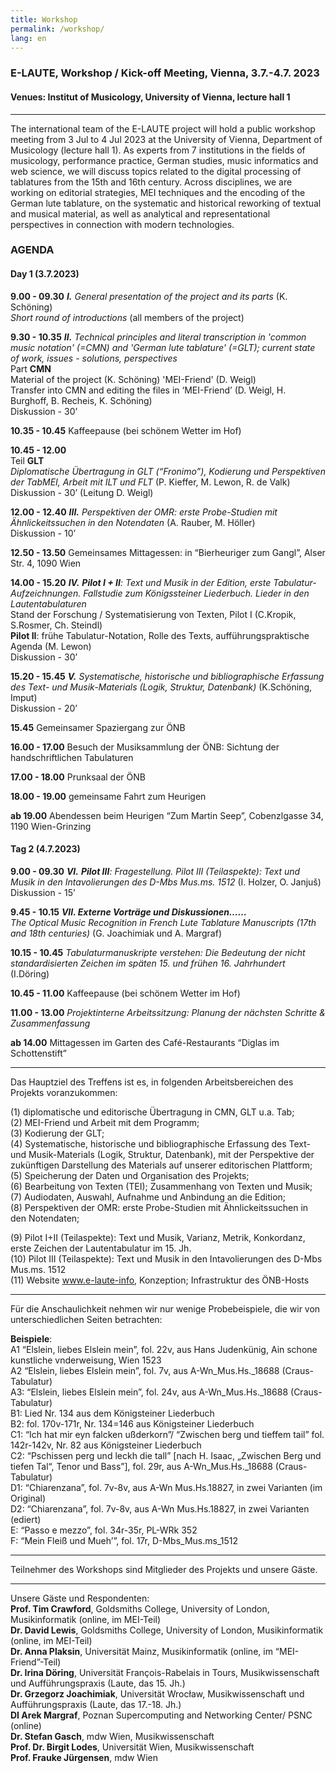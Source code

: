 ```yaml
---
title: Workshop
permalink: /workshop/
lang: en
---
```


### E-LAUTE, Workshop / Kick-off Meeting, Vienna, 3.7.-4.7. 2023
#### Venues: Institut of Musicology, University of Vienna, lecture hall 1

___
The international team of the E-LAUTE project will hold a public workshop meeting from 3 Jul to 4 Jul 2023 at the University of Vienna, Department of Musicology (lecture hall 1). As experts from 7 institutions in the fields of musicology, performance practice, German studies, music informatics and web science, we will discuss topics related to the digital processing of tablatures from the 15th and 16th century. Across disciplines, we are working on editorial strategies, MEI techniques and the encoding of the German lute tablature, on the systematic and historical reworking of textual and musical material, as well as analytical and representational perspectives in connection with modern technologies. 

### AGENDA  
#### Day 1 (3.7.2023)
**9.00 - 09.30** _**I.** General presentation of the project and its parts_ (K. Schöning)  
_Short round of introductions_ (all members of the project)      

**9.30 - 10.35** _**II.** Technical principles and literal transcription in 'common music notation' (=CMN) and 'German lute tablature' (=GLT); current state of work, issues - solutions, perspectives_   
Part **CMN**  
Material of the project  (K. Schöning)
'MEI-Friend' (D. Weigl)  
Transfer into CMN and editing the files in ‘MEI-Friend’ (D. Weigl, H. Burghoff, B. Recheis, K. Schöning)   
Diskussion - 30’  

**10.35 - 10.45** Kaffeepause (bei schönem Wetter im Hof)  

**10.45 - 12.00**  
Teil **GLT**   
_Diplomatische Übertragung in GLT (“Fronimo”), Kodierung und Perspektiven der TabMEI, Arbeit mit ILT und FLT_ (P. Kieffer, M. Lewon, R. de Valk)   
Diskussion - 30’ (Leitung D. Weigl)   

**12.00 - 12.40** _**III.** Perspektiven der OMR: erste Probe-Studien mit Ähnlickeitssuchen in den Notendaten_ (A. Rauber, M. Höller)  
Diskussion - 10’   

**12.50 - 13.50** Gemeinsames Mittagessen: in “Bierheuriger zum Gangl”, Alser Str. 4, 1090 Wien  

**14.00 - 15.20** _**IV.** **Pilot I + II**: Text und Musik in der Edition, erste Tabulatur-Aufzeichnungen. Fallstudie zum Königssteiner Liederbuch. Lieder in den Lautentabulaturen_  
Stand der Forschung / Systematisierung von Texten, Pilot I (C.Kropik, S.Rosmer, Ch. Steindl)  
**Pilot II**: frühe Tabulatur-Notation, Rolle des Texts, aufführungspraktische Agenda (M. Lewon)  
Diskussion - 30’  

**15.20 - 15.45** _**V.** Systematische, historische und bibliographische Erfassung des Text- und Musik-Materials (Logik, Struktur, Datenbank)_  (K.Schöning, Imput)  
Diskussion - 20’  

**15.45** Gemeinsamer Spaziergang zur ÖNB   

**16.00 - 17.00** Besuch der Musiksammlung der ÖNB: Sichtung der handschriftlichen Tabulaturen   

**17.00 - 18.00** Prunksaal der ÖNB   

**18.00 - 19.00** gemeinsame Fahrt zum Heurigen  

**ab 19.00**  Abendessen beim Heurigen “Zum Martin Seep”, Cobenzlgasse 34, 1190 Wien-Grinzing    

#### Tag 2 (4.7.2023)  
**9.00 - 09.30** _**VI.** **Pilot III**: Fragestellung. Pilot III (Teilaspekte): Text und Musik in den Intavolierungen des D-Mbs Mus.ms. 1512_ (I. Holzer, O. Janjuš)  
Diskussion - 15’  

**9.45 - 10.15** _**VII. Externe Vorträge und Diskussionen……**_  
_The Optical Music Recognition in French Lute Tablature Manuscripts (17th and 18th centuries)_ (G. Joachimiak und A. Margraf)   

**10.15 - 10.45** _Tabulaturmanuskripte verstehen: Die Bedeutung der nicht standardisierten Zeichen im späten 15. und frühen 16. Jahrhundert_ (I.Döring)   

**10.45 - 11.00** Kaffeepause (bei schönem Wetter im Hof)    

**11.00 - 13.00** _Projektinterne Arbeitssitzung: Planung der nächsten Schritte & Zusammenfassung_  

**ab 14.00** Mittagessen im Garten des Café-Restaurants “Diglas im Schottenstift”  
___
Das Hauptziel des Treffens ist es, in folgenden Arbeitsbereichen des Projekts voranzukommen:  

(1) diplomatische und editorische Übertragung in CMN, GLT u.a. Tab;  
(2) MEI-Friend und Arbeit mit dem Programm;  
(3) Kodierung der GLT;  
(4) Systematische, historische und bibliographische Erfassung des Text- und Musik-Materials (Logik, Struktur, Datenbank), mit der Perspektive der zukünftigen Darstellung des Materials auf unserer editorischen Plattform;  
(5) Speicherung der Daten und Organisation des Projekts;  
(6) Bearbeitung von Texten (TEI); Zusammenhang von Texten und Musik;  
(7) Audiodaten, Auswahl, Aufnahme und Anbindung an die Edition;   
(8) Perspektiven der OMR: erste Probe-Studien mit Ähnlickeitssuchen in den Notendaten;   

(9) Pilot I+II (Teilaspekte): Text und Musik, Varianz, Metrik, Konkordanz, erste Zeichen der Lautentabulatur im 15. Jh.  
(10) Pilot III (Teilaspekte): Text und Musik in den Intavolierungen des D-Mbs Mus.ms. 1512  
(11) Website www.e-laute-info, Konzeption; Infrastruktur des ÖNB-Hosts   
___
Für die Anschaulichkeit nehmen wir nur wenige Probebeispiele, die wir von unterschiedlichen Seiten betrachten:    

**Beispiele**:  
A1 “Elslein, liebes Elslein mein”, fol. 22v, aus Hans Judenkünig, Ain schone kunstliche vnderweisung, Wien 1523  
A2 “Elslein, liebes Elslein mein”, fol. 7v, aus A-Wn_Mus.Hs._18688 (Craus-Tabulatur)  
A3: “Elslein, liebes Elslein mein”, fol. 24v, aus A-Wn_Mus.Hs._18688 (Craus-Tabulatur)  
B1: Lied Nr. 134 aus  dem Königsteiner Liederbuch  
B2: fol. 170v-171r, Nr. 134=146 aus  Königsteiner Liederbuch  
C1: “Ich hat mir eyn falcken ußderkorn”/ “Zwischen berg und tieffem tail” fol. 142r-142v, Nr. 82 aus  Königsteiner Liederbuch  
C2: “Pschissen perg und leckh die tall” [nach H. Isaac, „Zwischen Berg und tiefen Tal“, Tenor und Bass”], fol. 29r, aus A-Wn_Mus.Hs._18688 (Craus-Tabulatur)  
D1: “Chiarenzana”, fol. 7v-8v, aus A-Wn Mus.Hs.18827, in zwei Varianten (im Original)  
D2:  “Chiarenzana”, fol. 7v-8v, aus A-Wn Mus.Hs.18827, in zwei Varianten (ediert)  
E: “Passo e mezzo”, fol. 34r-35r, PL-WRk 352   
F: “Mein Fleiß und Mueh’”, fol. 17r, D-Mbs_Mus.ms_1512  
___
Teilnehmer des Workshops sind Mitglieder des Projekts und unsere Gäste.
___
Unsere Gäste und Respondenten:  
**Prof. Tim Crawford**, Goldsmiths College, University of  London, Musikinformatik (online, im MEI-Teil)  
**Dr. David Lewis**, Goldsmiths College, University of  London, Musikinformatik (online, im MEI-Teil)  
**Dr. Anna Plaksin**, Universität Mainz, Musikinformatik (online, im “MEI-Friend”-Teil)  
**Dr. Irina Döring**, Universität François-Rabelais in Tours, Musikwissenschaft und Aufführungspraxis (Laute, das 15. Jh.)  
**Dr. Grzegorz Joachimiak**, Universität Wrocław, Musikwissenschaft und Aufführungspraxis (Laute, das 17.-18. Jh.)  
**DI Arek Margraf**, Poznan Supercomputing and Networking Center/ PSNC (online)  
**Dr. Stefan Gasch**, mdw Wien, Musikwissenschaft  
**Prof. Dr. Birgit Lodes**, Universität Wien, Musikwissenschaft  
**Prof. Frauke Jürgensen**, mdw Wien   
